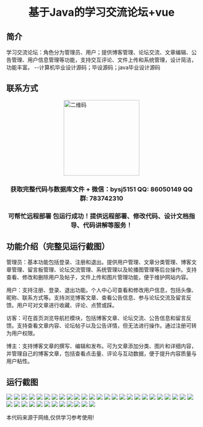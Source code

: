 <p><h1 align="center">基于Java的学习交流论坛+vue</h1></p>

## 简介
学习交流论坛：角色分为管理员、用户；提供博客管理、论坛交流、文章编辑、公告管理、用户信息管理等功能，支持交互评论、文件上传和系统管理，设计简洁，功能丰富。    --计算机毕业设计源码；毕设源码；java毕业设计源码


## 联系方式
<img src="https://bs-1329754181.cos.ap-shanghai.myqcloud.com/wx.jpg" alt="二维码" style="display: block; margin: 0 auto;" width="200px">
<p><h3 align="center">获取完整代码与数据库文件 + 微信：bysj5151 QQ: 86050149 QQ群: 783742310</h3></p>
<p><h3 align="center">可帮忙远程部署 包运行成功！提供远程部署、修改代码、设计文档指导、代码讲解等服务！</h3></p>

## 功能介绍（完整见运行截图）
管理员：基本功能包括登录、注册和退出。提供用户管理、文章分类管理、博客文章管理、留言板管理、论坛交流管理、系统管理以及轮播图管理等后台操作。支持查看、修改和删除用户及帖子，文件上传和图片管理功能，便于维护网站内容。

用户：支持注册、登录、退出功能。个人中心可查看和修改用户信息，包括头像、昵称、联系方式等。支持浏览博客文章、查看公告信息、参与论坛交流及留言反馈。用户可对文章进行收藏、评论、点赞或踩。

访客：可在首页浏览导航栏模块，包括博客文章、论坛交流、公告信息和留言反馈。支持查看文章内容、论坛帖子以及公告详情，但无法进行操作。通过注册可转为用户权限。

博主：支持博客文章的撰写、编辑和发布。可为文章添加分类、图片和详细内容，并管理自己的博客文章，包括查看点击量、评论与互动数据，便于提升内容质量与用户粘性。


## 运行截图
![](https://bs-1329754181.cos.ap-shanghai.myqcloud.com/ssm/learningExchangeForum/img/001.jpg)
![](https://bs-1329754181.cos.ap-shanghai.myqcloud.com/ssm/learningExchangeForum/img/002.jpg)
![](https://bs-1329754181.cos.ap-shanghai.myqcloud.com/ssm/learningExchangeForum/img/003.jpg)
![](https://bs-1329754181.cos.ap-shanghai.myqcloud.com/ssm/learningExchangeForum/img/004.jpg)
![](https://bs-1329754181.cos.ap-shanghai.myqcloud.com/ssm/learningExchangeForum/img/005.jpg)
![](https://bs-1329754181.cos.ap-shanghai.myqcloud.com/ssm/learningExchangeForum/img/006.jpg)
![](https://bs-1329754181.cos.ap-shanghai.myqcloud.com/ssm/learningExchangeForum/img/007.jpg)
![](https://bs-1329754181.cos.ap-shanghai.myqcloud.com/ssm/learningExchangeForum/img/008.jpg)
![](https://bs-1329754181.cos.ap-shanghai.myqcloud.com/ssm/learningExchangeForum/img/009.jpg)
![](https://bs-1329754181.cos.ap-shanghai.myqcloud.com/ssm/learningExchangeForum/img/010.jpg)
![](https://bs-1329754181.cos.ap-shanghai.myqcloud.com/ssm/learningExchangeForum/img/011.jpg)
![](https://bs-1329754181.cos.ap-shanghai.myqcloud.com/ssm/learningExchangeForum/img/012.jpg)
![](https://bs-1329754181.cos.ap-shanghai.myqcloud.com/ssm/learningExchangeForum/img/013.jpg)
![](https://bs-1329754181.cos.ap-shanghai.myqcloud.com/ssm/learningExchangeForum/img/014.jpg)
![](https://bs-1329754181.cos.ap-shanghai.myqcloud.com/ssm/learningExchangeForum/img/015.jpg)
![](https://bs-1329754181.cos.ap-shanghai.myqcloud.com/ssm/learningExchangeForum/img/016.jpg)
![](https://bs-1329754181.cos.ap-shanghai.myqcloud.com/ssm/learningExchangeForum/img/017.jpg)
![](https://bs-1329754181.cos.ap-shanghai.myqcloud.com/ssm/learningExchangeForum/img/018.jpg)
![](https://bs-1329754181.cos.ap-shanghai.myqcloud.com/ssm/learningExchangeForum/img/019.jpg)
![](https://bs-1329754181.cos.ap-shanghai.myqcloud.com/ssm/learningExchangeForum/img/020.jpg)
![](https://bs-1329754181.cos.ap-shanghai.myqcloud.com/ssm/learningExchangeForum/img/021.jpg)
![](https://bs-1329754181.cos.ap-shanghai.myqcloud.com/ssm/learningExchangeForum/img/022.jpg)
![](https://bs-1329754181.cos.ap-shanghai.myqcloud.com/ssm/learningExchangeForum/img/023.jpg)
![](https://bs-1329754181.cos.ap-shanghai.myqcloud.com/ssm/learningExchangeForum/img/024.jpg)
![](https://bs-1329754181.cos.ap-shanghai.myqcloud.com/ssm/learningExchangeForum/img/025.jpg)
![](https://bs-1329754181.cos.ap-shanghai.myqcloud.com/ssm/learningExchangeForum/img/026.jpg)
![](https://bs-1329754181.cos.ap-shanghai.myqcloud.com/ssm/learningExchangeForum/img/027.jpg)
![](https://bs-1329754181.cos.ap-shanghai.myqcloud.com/ssm/learningExchangeForum/img/028.jpg)
![](https://bs-1329754181.cos.ap-shanghai.myqcloud.com/ssm/learningExchangeForum/img/029.jpg)
![](https://bs-1329754181.cos.ap-shanghai.myqcloud.com/ssm/learningExchangeForum/img/030.jpg)
![](https://bs-1329754181.cos.ap-shanghai.myqcloud.com/ssm/learningExchangeForum/img/031.jpg)
![](https://bs-1329754181.cos.ap-shanghai.myqcloud.com/ssm/learningExchangeForum/img/032.jpg)
![](https://bs-1329754181.cos.ap-shanghai.myqcloud.com/ssm/learningExchangeForum/img/033.jpg)
![](https://bs-1329754181.cos.ap-shanghai.myqcloud.com/ssm/learningExchangeForum/img/034.jpg)
![](https://bs-1329754181.cos.ap-shanghai.myqcloud.com/ssm/learningExchangeForum/img/035.jpg)
![](https://bs-1329754181.cos.ap-shanghai.myqcloud.com/ssm/learningExchangeForum/img/036.jpg)
![](https://bs-1329754181.cos.ap-shanghai.myqcloud.com/ssm/learningExchangeForum/img/037.jpg)

<p>本代码来源于网络,仅供学习参考使用!</p>
